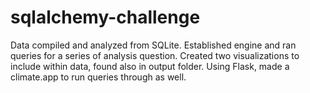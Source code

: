 # sqlalchemy-challenge
Data compiled and analyzed from SQLite. Established engine and ran queries for a series of analysis question. Created two visualizations to include within data, found also in output folder. Using Flask, made a climate.app to run queries through as well.
